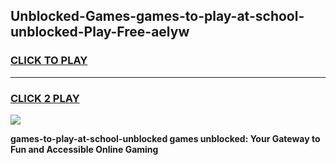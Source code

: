
## Unblocked-Games-games-to-play-at-school-unblocked-Play-Free-aelyw
<h3>
<a href="https://premium76.site?title=games-to-play-at-school-unblocked&ref=17A">CLICK TO PLAY</a></h3>
<hr>

<h3>
<a href="https://premium76.site?title=games-to-play-at-school-unblocked&ref=17A">CLICK 2 PLAY</a>
  
</h3>

<a href="https://premium76.site?title=games-to-play-at-school-unblocked&ref=17A"><img src="https://clearcache.store/games.png"></a>


**games-to-play-at-school-unblocked games unblocked: Your Gateway to Fun and Accessible Online Gaming**
